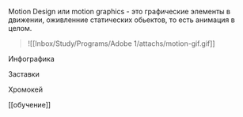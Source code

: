 Motion Design или motion graphics - это графические элементы в движении, оживленние статических обьектов, то есть анимация в целом.

> ![[Inbox/Study/Programs/Adobe 1/attachs/motion-gif.gif]]


Инфографика 

Заставки

Хромокей

[[обучение]]